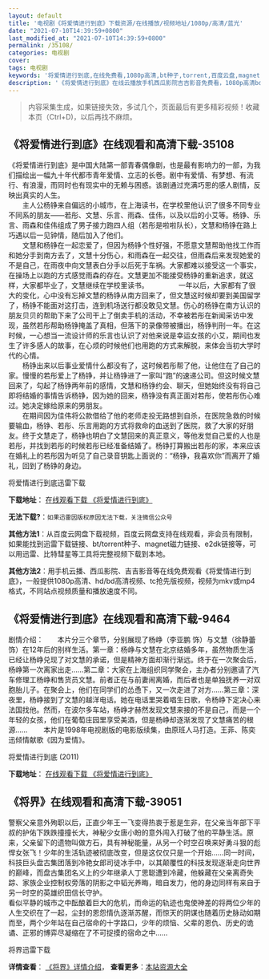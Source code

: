 ```yaml
---
layout: default
title: '电视剧《将爱情进行到底》下载资源/在线播放/视频地址/1080p/高清/蓝光'
date: "2021-07-10T14:39:59+0800"
last_modified_at: "2021-07-10T14:39:59+0800"
permalink: /35108/
categories: 电视剧
cover:
tags: 电视剧
keywords: '将爱情进行到底,在线免费看,1080p高清,bt种子,torrent,百度云盘,magnet,磁力链,迅雷下载资源'
description: '《将爱情进行到底》在线云播放手机西瓜影院吉吉影音免费看，1080p高清bd/hd未删减完整版和tc抢先枪版，mkv/mp4格式，附带bt/torrent种子、magnet/磁力链、百度云盘、网盘资源迅雷下载链接'
---
```


>内容采集生成，如果链接失效，多试几个，页面最后有更多精彩视频！收藏本页（Ctrl+D)，以后再找不麻烦。


## 《将爱情进行到底》在线观看和高清下载-35108

《将爱情进行到底》是中国大陆第一部青春偶像剧，也是最有影响力的一部，为我们描绘出一幅九十年代都市青年爱情、立志的长卷。剧中有爱情、有梦想、有流行、有浪漫，而同时也有现实中的无赖与困惑。该剧通过充满巧思的感人剧情，反映出真实的人生。<br />　　主人公杨铮来自偏远的小城市，在上海读书，在学校里他认识了很多不同专业不同系的朋友——若彤、文慧、乐言、雨森、佳伟，以及以后的小艾等。杨铮、乐言、雨森和佳伟组成了男子接力跑四人组（若彤是啦啦队长），文慧和杨铮在路上巧遇以后一见钟情，随后加入了他们。<br />　　文慧和杨铮在一起恋爱了，但因为杨铮个性好强，不愿意文慧帮助他找工作而和她分手到南方去了，文慧十分伤心，和雨森在一起交往，但雨森后来发现她爱的不是自己，在雨夜中向文慧表白分手以后死于车祸。大家都难以接受这一个事实，在操场上以跑的方式感觉雨森的存在。文慧更加不能接受杨铮的重新追求，就这样，大家都毕业了，文慧继续在学校里读书。 　　　　一年以后，大家都有了很大的变化，心中没有忘掉文慧的杨铮从南方回来了，但文慧这时候却要到美国留学了，杨铮不能面对这打击，连到机场送行都没敢见文慧。伤心的杨铮在南方认识的朋友贝贝的帮助下来了公司干上了倒卖手机的活动，不幸被若彤在新闻采访中发现，虽然若彤帮助杨铮掩盖了真相，但落下的录像带被播出，杨铮判刑一年。在这时候，一心想当一流设计师的乐言也认识了对他来说是幸运女孩的小艾，期间也发生了许多感人的故事，在心烦的时候他们也用跑的方式来解脱，来体会当初大学时代的心情。<br />　　杨铮出来以后事业爱情什么都没有了，这时候若彤帮了他，让他住在了自己的家。慢慢的若彤爱上了杨铮，并让杨铮进了一家叫“跑&rdquo;的速递公司。但这时候文慧回来了，勾起了杨铮两年前的感情，文慧和杨铮约会、聊天，但她始终没有将自己即将结婚的事情告诉杨铮，因为她的回来，杨铮没有真正面对若彤，使若彤伤心难过。她决定嫁给原来的男朋友。<br />　　在期间因为佳伟将公款借给了他的老师走投无路想到自杀，在医院急救的时候要输血，杨铮、若彤、乐言用跑的方式将救命的血送到了医院，救了大家的好朋友。终于文慧走了，杨铮也明白了文慧回来的真正意义，等他发觉自己爱的人也是若彤，并找到若彤的时候若彤已经准备结婚了。杨铮打算搬出若彤的家，本来应该在婚礼上的若彤因为听见了自己录音钥匙上面说的：&ldquo;杨铮，我喜欢你&rdquo;而离开了婚礼，回到了杨铮的身边。


将爱情进行到底迅雷下载

**下载地址**： [在线观看下载 《将爱情进行到底》](https://www.993dy.com//vod-detail-id-11319.html) 


**无法下载?**：`如果迅雷因版权原因无法下载，关注微信公众号 `

**其他方法1**：从百度云网盘下载视频，百度云网盘支持在线观看，非会员有限制，如果能找到迅雷下载链接、bt/torrent种子、magnet磁力链接、e2dk链接等，可以用迅雷、比特彗星等工具将完整视频下载到本地。

**其他方法2**：用手机云播、西瓜影院、吉吉影音等在线免费观看《将爱情进行到底》，一般提供1080p高清、hd/bd高清视频、tc抢先版视频，视频为mkv或mp4格式，不同站点视频质量和播放速度不同。


## 《将爱情进行到底》在线观看和高清下载-9464

剧情介绍：　　本片分三个章节，分别展现了杨峥（李亚鹏 饰）与文慧（徐静蕾 饰）在12年后的别样生活。第一章：杨峥与文慧在北京结婚多年，虽然物质生活已经让杨峥兑现了对文慧的承诺，但是精神方面却渐行渐远。终于在一次聚会后，杨峥第一次离家出走……第二章：大家在上海组织同学聚会，主办者分别邀请了汽车修理工杨峥和售货员文慧。前者正在与前妻闹离婚，而后者也是单独抚养一对双胞胎儿子。在聚会上，他们在同学们的怂恿下，又一次走进了对方……第三章：深夜里，杨峥接到了文慧的越洋电话。她在电话里哭着唱生日歌，令杨峥下定决心来法国找他。然而，在波尔多车站，杨峥才赫然发现文慧来接的不是自己，而是一个年轻的女孩，他们在葡萄庄园里享受美酒，但是杨峥却逐渐发现了文慧痛苦的根源…… 　　本片是1998年电视剧版的电影版续集，由原班人马打造。王菲、陈奕迅倾情献歌《因为爱情》。


将爱情进行到底 (2011)

**下载地址**： [在线观看下载 《将爱情进行到底》](https://www.btbtdy.me/btdy/dy9441.html) 


## 《将界》在线观看和高清下载-39051

警察父亲意外殉职以后，正直少年王一飞变得热衷于惹是生非，在父亲当年部下平叔的护佑下跌跌撞撞长大，神秘少女唐小盼的意外闯入打破了他的平静生活。原来，父亲留下的遗物叫做方石，具有神秘能量，从另一个时空召唤来好勇斗狠的彪悍女张飞！少年的生活轨迹被彻底改变，但是这仅仅只是一个开始&hellip;…同一时间，科技巨头盘古集团落到冷艳女郎司徒冰手中，以其颠覆性的科技发现逐渐走向世界的巅峰，而盘古集团名义上的少年继承人丁思聪遭到冷藏，他躲藏在父亲离奇失踪、家族企业控制权旁落的阴影之中韬光养晦，暗自发力，他的身边同样有来自于另一时空的英雄织田信长守护。<br />看似平静的城市之中酝酿着巨大的危机，而命运的轨迹也鬼使神差的将两位少年的人生交织在了一起，尘封的恩怨情仇逐渐苏醒，而惊天的阴谋也随着历史脉动如期而至，两个少年站在自己宿命的十字路口，少年的烦恼、父辈的恩仇、历史的诡谲、正邪的博弈尽凝缩在了不可捉摸的宿命之中……


将界迅雷下载

**详情查看**： [《将界》详情介绍](/movie/39051/)， **查看更多**：[本站资源大全](/movie/t/all/)

